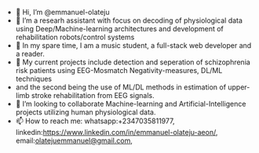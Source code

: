 - 👋 Hi, I’m @emmanuel-olateju
- 👀 I’m a researh assistant with focus on decoding of physiological data using Deep/Machine-learning architectures and development of rehabilitation robots/control systems
- 👀 In my spare time, I am a music student, a full-stack web developer and a reader.
- 🌱 My current projects include detection and seperation of schizophrenia risk patients using EEG-Mosmatch Negativity-measures, DL/ML techniques
-    and the second being the use of ML/DL methods in estimation of upper-limb stroke rehabilitation from EEG signals.
- 💞️ I’m looking to collaborate Machine-learning and Artificial-Intelligence projects utilizing human physiological data.
- 📫 How to reach me: whatsapp:+2347035811977, linkedin:https://www.linkedin.com/in/emmanuel-olateju-aeon/, email:olatejuemmanuel@gmail.com,

<!---
emmanuel-olateju/emmanuel-olateju is a ✨ special ✨ repository because its `README.md` (this file) appears on your GitHub profile.
You can click the Preview link to take a look at your changes.
--->
